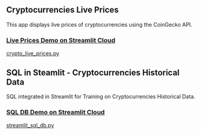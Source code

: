 ## Cryptocurrencies Live Prices

This app displays live prices of cryptocurrencies using the CoinGecko API.
### [Live Prices Demo on Streamlit Cloud](https://pyfihub-streamlit-apps-crypto-live-prices-npafid.streamlit.app)
[crypto_live_prices.py](https://github.com/PyFiHub/streamlit_apps/blob/main/crypto_live_prices.py)

## SQL in Steamlit - Cryptocurrencies Historical Data

SQL integrated in Streamlit for Training on Cryptocurrencies Historical Data.
### [SQL DB Demo on Streamlit Cloud](https://pyfihub-streamlit-apps-streamlit-sql-db-uo2s89.streamlit.app)
[streamlit_sql_db.py](https://github.com/PyFiHub/streamlit_apps/blob/main/streamlit_sql_db.py)



